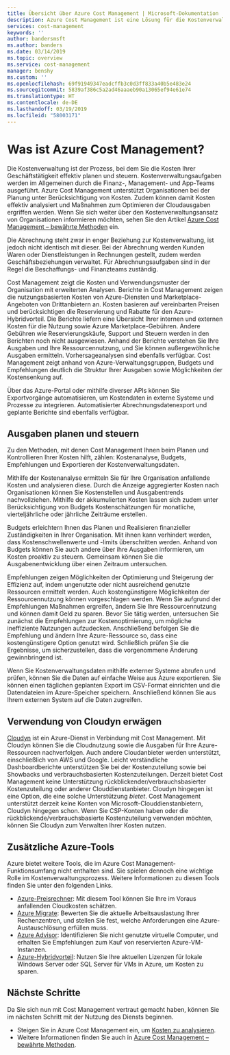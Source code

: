 ```yaml
---
title: Übersicht über Azure Cost Management | Microsoft-Dokumentation
description: Azure Cost Management ist eine Lösung für die Kostenverwaltung, mit der Sie die Azure-Ausgaben überwachen und steuern und die Ressourcennutzung optimieren können.
services: cost-management
keywords: ''
author: bandersmsft
ms.author: banders
ms.date: 03/14/2019
ms.topic: overview
ms.service: cost-management
manager: benshy
ms.custom: ''
ms.openlocfilehash: 69f91949347eadcffb3c0d3ff833a40b5e483e24
ms.sourcegitcommit: 5839af386c5a2ad46aaaeb90a13065ef94e61e74
ms.translationtype: HT
ms.contentlocale: de-DE
ms.lasthandoff: 03/19/2019
ms.locfileid: "58003171"
---
```

# <a name="what-is-azure-cost-management"></a>Was ist Azure Cost Management?

Die Kostenverwaltung ist der Prozess, bei dem Sie die Kosten Ihrer Geschäftstätigkeit effektiv planen und steuern. Kostenverwaltungsaufgaben werden im Allgemeinen durch die Finanz-, Management- und App-Teams ausgeführt. Azure Cost Management unterstützt Organisationen bei der Planung unter Berücksichtigung von Kosten. Zudem können damit Kosten effektiv analysiert und Maßnahmen zum Optimieren der Cloudausgaben ergriffen werden. Wenn Sie sich weiter über den Kostenverwaltungsansatz von Organisationen informieren möchten, sehen Sie den Artikel [Azure Cost Management – bewährte Methoden](cost-mgt-best-practices.md) ein.

Die Abrechnung steht zwar in enger Beziehung zur Kostenverwaltung, ist jedoch nicht identisch mit dieser. Bei der Abrechnung werden Kunden Waren oder Dienstleistungen in Rechnungen gestellt, zudem werden Geschäftsbeziehungen verwaltet.  Für Abrechnungsaufgaben sind in der Regel die Beschaffungs- und Finanzteams zuständig.

Cost Management zeigt die Kosten und Verwendungsmuster der Organisation mit erweiterten Analysen. Berichte in Cost Management zeigen die nutzungsbasierten Kosten von Azure-Diensten und Marketplace-Angeboten von Drittanbietern an. Kosten basieren auf vereinbarten Preisen und berücksichtigen die Reservierung und Rabatte für den Azure-Hybridvorteil. Die Berichte liefern eine Übersicht Ihrer internen und externen Kosten für die Nutzung sowie Azure Marketplace-Gebühren. Andere Gebühren wie Reservierungskäufe, Support und Steuern werden in den Berichten noch nicht ausgewiesen. Anhand der Berichte verstehen Sie Ihre Ausgaben und Ihre Ressourcennutzung, und Sie können außergewöhnliche Ausgaben ermitteln. Vorhersageanalysen sind ebenfalls verfügbar. Cost Management zeigt anhand von Azure-Verwaltungsgruppen, Budgets und Empfehlungen deutlich die Struktur Ihrer Ausgaben sowie Möglichkeiten der Kostensenkung auf.

Über das Azure-Portal oder mithilfe diverser APIs können Sie Exportvorgänge automatisieren, um Kostendaten in externe Systeme und Prozesse zu integrieren. Automatisierter Abrechnungsdatenexport und geplante Berichte sind ebenfalls verfügbar.

## <a name="plan-and-control-expenses"></a>Ausgaben planen und steuern

Zu den Methoden, mit denen Cost Management Ihnen beim Planen und Kontrollieren Ihrer Kosten hilft, zählen: Kostenanalyse, Budgets, Empfehlungen und Exportieren der Kostenverwaltungsdaten.

Mithilfe der Kostenanalyse ermitteln Sie für Ihre Organisation anfallende Kosten und analysieren diese. Durch die Anzeige aggregierter Kosten nach Organisationen können Sie Kostenstellen und Ausgabentrends nachvollziehen. Mithilfe der akkumulierten Kosten lassen sich zudem unter Berücksichtigung von Budgets Kostenschätzungen für monatliche, vierteljährliche oder jährliche Zeiträume erstellen.

Budgets erleichtern Ihnen das Planen und Realisieren finanzieller Zuständigkeiten in Ihrer Organisation. Mit ihnen kann verhindert werden, dass Kostenschwellenwerte und -limits überschritten werden. Anhand von Budgets können Sie auch andere über ihre Ausgaben informieren, um Kosten proaktiv zu steuern. Gemeinsam können Sie die Ausgabenentwicklung über einen Zeitraum untersuchen.

Empfehlungen zeigen Möglichkeiten der Optimierung und Steigerung der Effizienz auf, indem ungenutzte oder nicht ausreichend genutzte Ressourcen ermittelt werden. Auch kostengünstigere Möglichkeiten der Ressourcennutzung können vorgeschlagen werden. Wenn Sie aufgrund der Empfehlungen Maßnahmen ergreifen, ändern Sie Ihre Ressourcennutzung und können damit Geld zu sparen. Bevor Sie tätig werden, untersuchen Sie zunächst die Empfehlungen zur Kostenoptimierung, um mögliche ineffiziente Nutzungen aufzudecken. Anschließend befolgen Sie die Empfehlung und ändern Ihre Azure-Ressource so, dass eine kostengünstigere Option genutzt wird. Schließlich prüfen Sie die Ergebnisse, um sicherzustellen, dass die vorgenommene Änderung gewinnbringend ist.

Wenn Sie Kostenverwaltungsdaten mithilfe externer Systeme abrufen und prüfen, können Sie die Daten auf einfache Weise aus Azure exportieren. Sie können einen täglichen geplanten Export im CSV-Format einrichten und die Datendateien im Azure-Speicher speichern. Anschließend können Sie aus Ihrem externen System auf die Daten zugreifen.

## <a name="consider-cloudyn"></a>Verwendung von Cloudyn erwägen

[Cloudyn](overview.md) ist ein Azure-Dienst in Verbindung mit Cost Management. Mit Cloudyn können Sie die Cloudnutzung sowie die Ausgaben für Ihre Azure-Ressourcen nachverfolgen. Auch andere Cloudanbieter werden unterstützt, einschließlich von AWS und Google. Leicht verständliche Dashboardberichte unterstützen Sie bei der Kostenzuteilung sowie bei Showbacks und verbrauchsbasierten Kostenzuteilungen. Derzeit bietet Cost Management keine Unterstützung rückblickender/verbrauchsbasierter Kostenzuteilung oder anderer Clouddienstanbieter. Cloudyn hingegen ist eine Option, die eine solche Unterstützung _bietet_. Cost Management unterstützt derzeit keine Konten von Microsoft-Clouddienstanbietern, Cloudyn hingegen schon. Wenn Sie CSP-Konten haben oder die rückblickende/verbrauchsbasierte Kostenzuteilung verwenden möchten, können Sie Cloudyn zum Verwalten Ihrer Kosten nutzen.

## <a name="additional-azure-tools"></a>Zusätzliche Azure-Tools

Azure bietet weitere Tools, die im Azure Cost Management-Funktionsumfang nicht enthalten sind. Sie spielen dennoch eine wichtige Rolle im Kostenverwaltungsprozess. Weitere Informationen zu diesen Tools finden Sie unter den folgenden Links.

- [Azure-Preisrechner](https://azure.microsoft.com/pricing/calculator/): Mit diesem Tool können Sie Ihre im Voraus anfallenden Cloudkosten schätzen.
- [Azure Migrate](../migrate/migrate-overview.md): Bewerten Sie die aktuelle Arbeitsauslastung Ihrer Rechenzentren, und stellen Sie fest, welche Anforderungen eine Azure-Austauschlösung erfüllen muss.
- [Azure Advisor](../advisor/advisor-overview.md): Identifizieren Sie nicht genutzte virtuelle Computer, und erhalten Sie Empfehlungen zum Kauf von reservierten Azure-VM-Instanzen.
- [Azure-Hybridvorteil](https://azure.microsoft.com/pricing/hybrid-benefit/): Nutzen Sie Ihre aktuellen Lizenzen für lokale Windows Server oder SQL Server für VMs in Azure, um Kosten zu sparen.


## <a name="next-steps"></a>Nächste Schritte

Da Sie sich nun mit Cost Management vertraut gemacht haben, können Sie im nächsten Schritt mit der Nutzung des Diensts beginnen.

- Steigen Sie in Azure Cost Management ein, um [Kosten zu analysieren](quick-acm-cost-analysis.md).
- Weitere Informationen finden Sie auch in [Azure Cost Management – bewährte Methoden](cost-mgt-best-practices.md).
